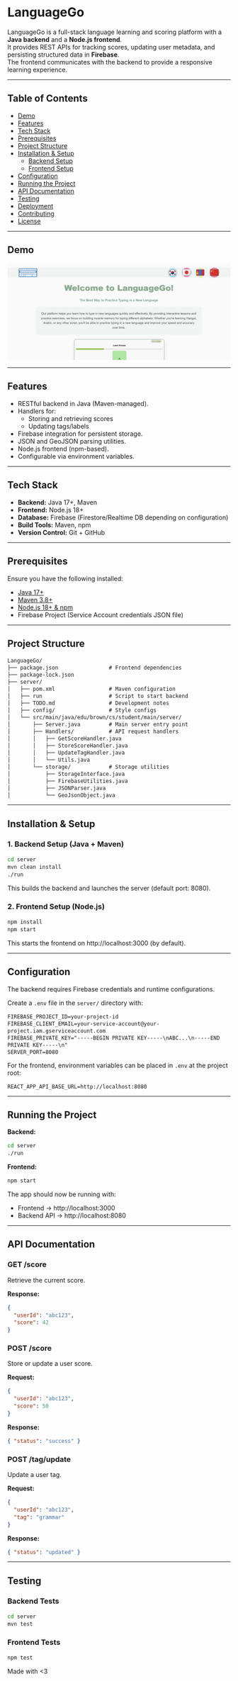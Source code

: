 # LanguageGo

LanguageGo is a full-stack language learning and scoring platform with a **Java backend** and a **Node.js frontend**.  
It provides REST APIs for tracking scores, updating user metadata, and persisting structured data in **Firebase**.  
The frontend communicates with the backend to provide a responsive learning experience.

---

## Table of Contents

- [Demo](#-demo)
- [Features](#-features)
- [Tech Stack](#-tech-stack)
- [Prerequisites](#-prerequisites)
- [Project Structure](#-project-structure)
- [Installation & Setup](#️-installation--setup)
  - [Backend Setup](#1-backend-setup-java--maven)
  - [Frontend Setup](#2-frontend-setup-nodejs)
- [Configuration](#-configuration)
- [Running the Project](#-running-the-project)
- [API Documentation](#-api-documentation)
- [Testing](#-testing)
- [Deployment](#-deployment)
- [Contributing](#-contributing)
- [License](#-license)

---

## Demo

[![Watch Demo](demo.png)](https://drive.google.com/file/d/1Kl2T35G-lxQvuMdP5mCPOLwvyQJm-Hqz/view?usp=sharing)

---

## Features

- RESTful backend in Java (Maven-managed).
- Handlers for:
  - Storing and retrieving scores
  - Updating tags/labels
- Firebase integration for persistent storage.
- JSON and GeoJSON parsing utilities.
- Node.js frontend (npm-based).
- Configurable via environment variables.

---

## Tech Stack

- **Backend:** Java 17+, Maven  
- **Frontend:** Node.js 18+  
- **Database:** Firebase (Firestore/Realtime DB depending on configuration)  
- **Build Tools:** Maven, npm  
- **Version Control:** Git + GitHub  

---

## Prerequisites

Ensure you have the following installed:

- [Java 17+](https://adoptopenjdk.net/)  
- [Maven 3.8+](https://maven.apache.org/)  
- [Node.js 18+ & npm](https://nodejs.org/)  
- Firebase Project (Service Account credentials JSON file)

---

## Project Structure

```
LanguageGo/
├── package.json                # Frontend dependencies
├── package-lock.json
├── server/
│   ├── pom.xml                 # Maven configuration
│   ├── run                     # Script to start backend
│   ├── TODO.md                 # Development notes
│   ├── config/                 # Style configs
│   └── src/main/java/edu/brown/cs/student/main/server/
│       ├── Server.java         # Main server entry point
│       ├── Handlers/           # API request handlers
│       │   ├── GetScoreHandler.java
│       │   ├── StoreScoreHandler.java
│       │   ├── UpdateTagHandler.java
│       │   └── Utils.java
│       └── storage/            # Storage utilities
│           ├── StorageInterface.java
│           ├── FirebaseUtilities.java
│           ├── JSONParser.java
│           └── GeoJsonObject.java
```

---

## Installation & Setup

### 1. Backend Setup (Java + Maven)

```bash
cd server
mvn clean install
./run
```

This builds the backend and launches the server (default port: 8080).

### 2. Frontend Setup (Node.js)

```bash
npm install
npm start
```

This starts the frontend on http://localhost:3000 (by default).

---

## Configuration

The backend requires Firebase credentials and runtime configurations.

Create a `.env` file in the `server/` directory with:

```env
FIREBASE_PROJECT_ID=your-project-id
FIREBASE_CLIENT_EMAIL=your-service-account@your-project.iam.gserviceaccount.com
FIREBASE_PRIVATE_KEY="-----BEGIN PRIVATE KEY-----\nABC...\n-----END PRIVATE KEY-----\n"
SERVER_PORT=8080
```

For the frontend, environment variables can be placed in `.env` at the project root:

```env
REACT_APP_API_BASE_URL=http://localhost:8080
```

---

## Running the Project

**Backend:**

```bash
cd server
./run
```

**Frontend:**

```bash
npm start
```

The app should now be running with:
- Frontend → http://localhost:3000
- Backend API → http://localhost:8080

---

## API Documentation

### GET /score

Retrieve the current score.

**Response:**
```json
{
  "userId": "abc123",
  "score": 42
}
```

### POST /score

Store or update a user score.

**Request:**
```json
{
  "userId": "abc123",
  "score": 50
}
```

**Response:**
```json
{ "status": "success" }
```

### POST /tag/update

Update a user tag.

**Request:**
```json
{
  "userId": "abc123",
  "tag": "grammar"
}
```

**Response:**
```json
{ "status": "updated" }
```

---

## Testing

### Backend Tests

```bash
cd server
mvn test
```

### Frontend Tests

```bash
npm test
```

Made with <3

